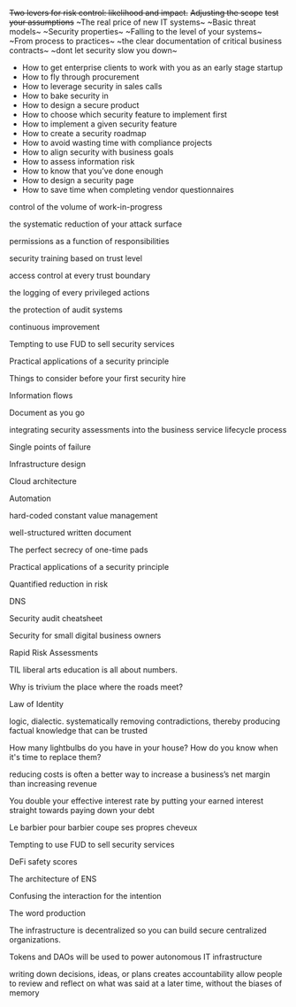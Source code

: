~~Two levers for risk control: likelihood and impact.~~
~~Adjusting the scope~~
~~test your assumptions~~
~The real price of new IT systems~
~Basic threat models~
~Security properties~
~Falling to the level of your systems~
~From process to practices~
~the clear documentation of critical business contracts~
~dont let security slow you down~


- How to get enterprise clients to work with you as an early stage startup
- How to fly through procurement
- How to leverage security in sales calls
- How to bake security in
- How to design a secure product
- How to choose which security feature to implement first
- How to implement a given security feature
- How to create a security roadmap
- How to avoid wasting time with compliance projects
- How to align security with business goals
- How to assess information risk
- How to know that you’ve done enough
- How to design a security page
- How to save time when completing vendor questionnaires

control of the volume of work-in-progress

the systematic reduction of your attack surface

permissions as a function of responsibilities

security training based on trust level

access control at every trust boundary

the logging of every privileged actions

the protection of audit systems

continuous improvement

Tempting to use FUD to sell security services

Practical applications of a security principle

Things to consider before your first security hire

Information flows

Document as you go

integrating security assessments into the business service lifecycle process

Single points of failure

Infrastructure design

Cloud architecture

Automation

hard-coded constant value management

well-structured written document

The perfect secrecy of one-time pads

Practical applications of a security principle

Quantified reduction in risk

DNS

Security audit cheatsheet

Security for small digital business owners

Rapid Risk Assessments

TIL liberal arts education is all about numbers.

Why is trivium the place where the roads meet?

Law of Identity

logic, dialectic. systematically removing contradictions, thereby producing factual knowledge that can be trusted

How many lightbulbs do you have in your house? How do you know when it's time to replace them? 

reducing costs is often a better way to increase a business’s net margin than increasing revenue

You double your effective interest rate by putting your earned interest straight towards paying down your debt

Le barbier pour barbier coupe ses propres cheveux

Tempting to use FUD to sell security services

DeFi safety scores

The architecture of ENS

Confusing the interaction for the intention

The word production

The infrastructure is decentralized so you can build secure centralized organizations.

Tokens and DAOs will be used to power autonomous IT infrastructure

writing down decisions, ideas, or plans creates accountability
allow people to review and reflect on what was said at a later time, without the biases of memory

